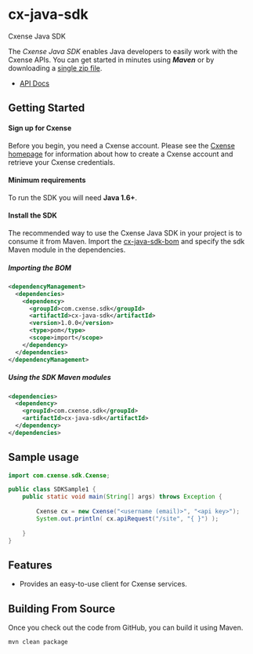 # cx-java-sdk
Cxense Java SDK

The *Cxense Java SDK* enables Java developers to easily work with the Cxense APIs. You can get
started in minutes using ***Maven*** or by downloading a [single zip file][install-jar].

* [API Docs][docs-api]


## Getting Started

#### Sign up for Cxense ####

Before you begin, you need a Cxense account. Please see the [Cxense homepage][homepage] for information
about how to create a Cxense account and retrieve your Cxense credentials.

#### Minimum requirements ####

To run the SDK you will need **Java 1.6+**.

#### Install the SDK ####

The recommended way to use the Cxense Java SDK in your project is to consume it from Maven. Import
the [cx-java-sdk-bom][] and specify the sdk Maven module in the dependencies.

##### Importing the BOM #####

```xml
<dependencyManagement>
  <dependencies>
    <dependency>
      <groupId>com.cxense.sdk</groupId>
      <artifactId>cx-java-sdk</artifactId>
      <version>1.0.0</version>
      <type>pom</type>
      <scope>import</scope>
    </dependency>
  </dependencies>
</dependencyManagement>
```

##### Using the SDK Maven modules #####

```xml
<dependencies>
  <dependency>
    <groupId>com.cxense.sdk</groupId>
    <artifactId>cx-java-sdk</artifactId>
  </dependency>
</dependencies>
```

## Sample usage

```java
import com.cxense.sdk.Cxense;

public class SDKSample1 {
    public static void main(String[] args) throws Exception {
        
        Cxense cx = new Cxense("<username (email)>", "<api key>");
        System.out.println( cx.apiRequest("/site", "{ }") );
        
    }
}
```



## Features

* Provides an easy-to-use client for Cxense services.


## Building From Source

Once you check out the code from GitHub, you can build it using Maven.

```
mvn clean package
```


[homepage]: https://www.cxense.com/
[docs-api]: https://wiki.cxense.com/display/cust/Home
[install-jar]: http://sdk.cxense.com/cx-java-sdk-1.0.0.zip
[cx-java-sdk-bom]: https://github.com/cxense/cx-java-sdk/tree/master/cx-java-sdk-bom

